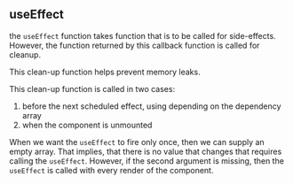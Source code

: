 ## useEffect
the `useEffect` function takes function that is to be called for side-effects. However, the function returned by this callback function is called for cleanup.

This clean-up function helps prevent memory leaks.

This clean-up function is called in two cases: 
1. before the next scheduled effect, using depending on the dependency array
2. when the component is unmounted

When we want the `useEffect` to fire only once, then we can supply an empty array. That implies, that there is no value that changes that requires calling the `useEffect`. However, if the second argument is missing, then the `useEffect` is called with every render of the component.